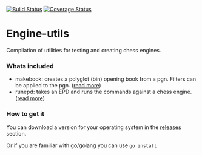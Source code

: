 [![Build Status](https://travis-ci.org/andrewbackes/engine-utils.svg?branch=master)](https://travis-ci.org/andrewbackes/engine-utils) [![Coverage Status](https://coveralls.io/repos/github/andrewbackes/engine-utils/badge.svg?branch=master)](https://coveralls.io/github/andrewbackes/engine-utils?branch=master)

# Engine-utils
Compilation of utilities for testing and creating chess engines.


### Whats included
- makebook: creates a polyglot (bin) opening book from a pgn. Filters can be applied to the pgn. ([read more](https://github.com/andrewbackes/engine-utils/tree/master/makebook))
- runepd: takes an EPD and runs the commands against a chess engine. ([read more](https://github.com/andrewbackes/engine-utils/tree/master/runepd))

### How to get it
You can download a version for your operating system in the [releases](https://github.com/andrewbackes/engine-utils/releases) section.

Or if you are familiar with go/golang you can use `go install`